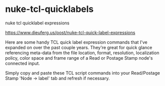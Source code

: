 # nuke-tcl-quicklabels
nuke tcl quicklabel expressions

https://www.dieuferg.us/post/nuke-tcl-quick-label-expressions

Here are some handy TCL quick label expression commands that I've expanded on over the past couple years.  They're great for quick glance referencing meta-data from the file location, format, resolution, localization policy, color space and frame range of a Read or Postage Stamp node's connected input.

Simply copy and paste these TCL script commands into your Read/Postage Stamp 'Node -> label' tab and refresh if necessary.
